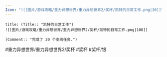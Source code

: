 ```yaml
---
Icon: "![[图片/游戏攻略/重力异想世界/重力异想世界2/奖杯/凯特的日常工作.png|30]]"
---
```

```ad-common-silver-trophy
title: (Title:: "凯特的日常工作")
![[图片/游戏攻略/重力异想世界/重力异想世界2/奖杯/凯特的日常工作.png|100]]

(Comment:: "完成了 20 个支线任务.")
```

#重力异想世界/重力异想世界2/奖杯 #奖杯 #奖杯/银
